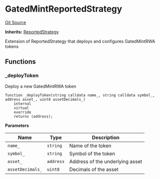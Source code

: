 # GatedMintReportedStrategy
[Git Source](https://github.com/SovaNetwork/fountfi/blob/a2137abe6629a13ef56e85f61ccb9fcfe0d3f27a/src/strategy/GatedMintRWAStrategy.sol)

**Inherits:**
[ReportedStrategy](/src/strategy/ReportedStrategy.sol/contract.ReportedStrategy.md)

Extension of ReportedStrategy that deploys and configures GatedMintRWA tokens


## Functions
### _deployToken

Deploy a new GatedMintRWA token


```solidity
function _deployToken(string calldata name_, string calldata symbol_, address asset_, uint8 assetDecimals_)
    internal
    virtual
    override
    returns (address);
```
**Parameters**

|Name|Type|Description|
|----|----|-----------|
|`name_`|`string`|Name of the token|
|`symbol_`|`string`|Symbol of the token|
|`asset_`|`address`|Address of the underlying asset|
|`assetDecimals_`|`uint8`|Decimals of the asset|



